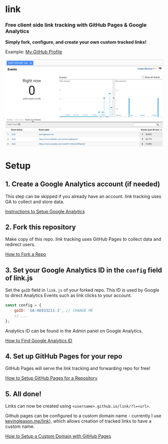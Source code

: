 # link
### Free client side link tracking with GitHub Pages & Google Analytics

**Simply fork, configure, and create your own custom tracked links!**

Example: [My GitHub Profile][example_link]

![Google Analytics Dashboard](https://github.com/GleasonK/link/blob/main/readme_img.png?raw=true)


# Setup
## 1. Create a Google Analytics account (if needed)
This step can be skipped if you already have an account.
_link_ tracking uses GA to collect and store data.

[Instructions to Setup Google Analytics][google_setup]

## 2. Fork this repository
Make copy of this repo.
_link_ tracking uses GitHub Pages to collect data and redirect users.

[How to Fork a Repo][gh_fork_repo]

## 3. Set your Google Analytics ID in the `config` field of link.js
Set the `gaID` field in `link.js` of your forked repo. This ID is used by Google to direct Analytics Events such as link clicks to your account.

```js
const config = {
	gaID: 'UA-46933211-3', // CHANGE ME
	// ...
};
```
Analytics ID can be found in the Admin panel on Google Analytics.

[How to Find Google Analytics ID][google_find_id]

## 4. Set up GitHub Pages for your repo
GitHub Pages will serve the _link_ tracking and forwarding repo for free!

[How to Setup GitHub Pages for a Repository][gh_pages_setup]

## 5. All done!
Links can now be created using `<username>.github.io/link/?l=<url>`.

Github pages can be configured to a custom domain name - currently I use [kevingleason.me/link][example_link]), which allows creation of tracked links to have a custom name.

[How to Setup a Custom Domain with GitHub Pages][gh_custom_domain]

[example_link]:https://kevingleason.me/link/?l=https://github.com/GleasonK/
[google_setup]:https://support.google.com/analytics/answer/1008015
[gh_fork_repo]:https://docs.github.com/en/get-started/quickstart/fork-a-repo
[google_find_id]:https://support.google.com/analytics/answer/1008080
[gh_pages_setup]:https://pages.github.com/
[gh_custom_domain]:https://docs.github.com/en/pages/configuring-a-custom-domain-for-your-github-pages-site/managing-a-custom-domain-for-your-github-pages-site